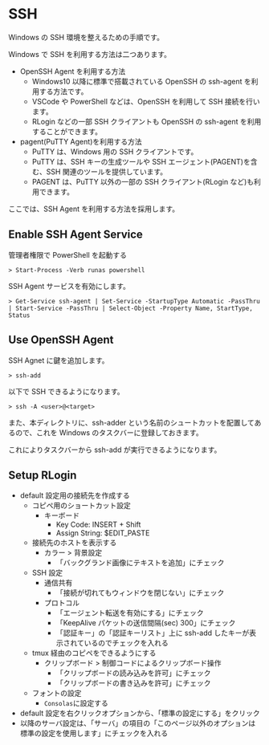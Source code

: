 # SSH

Windows の SSH 環境を整えるための手順です。

Windows で SSH を利用する方法は二つあります。

- OpenSSH Agent を利用する方法
  - Windows10 以降に標準で搭載されている OpenSSH の ssh-agent を利用する方法です。
  - VSCode や PowerShell などは、OpenSSH を利用して SSH 接続を行います。
  - RLogin などの一部 SSH クライアントも OpenSSH の ssh-agent を利用することができます。
- pagent(PuTTY Agent)を利用する方法
  - PuTTY は、Windows 用の SSH クライアントです。
  - PuTTY は、SSH キーの生成ツールや SSH エージェント(PAGENT)を含む、SSH 関連のツールを提供しています。
  - PAGENT は、PuTTY 以外の一部の SSH クライアント(RLogin など)も利用できます。

ここでは、SSH Agent を利用する方法を採用します。

## Enable SSH Agent Service

管理者権限で PowerShell を起動する

```
> Start-Process -Verb runas powershell
```

SSH Agent サービスを有効にします。

```
> Get-Service ssh-agent | Set-Service -StartupType Automatic -PassThru | Start-Service -PassThru | Select-Object -Property Name, StartType, Status
```

## Use OpenSSH Agent

SSH Agnet に鍵を追加します。

```
> ssh-add
```

以下で SSH できるようになります。

```
> ssh -A <user>@<target>
```

また、本ディレクトリに、ssh-adder という名前のシュートカットを配置してあるので、これを Windows のタスクバーに登録しておきます。

これによりタスクバーから ssh-add が実行できるようになります。

## Setup RLogin

- default 設定用の接続先を作成する
  - コピペ用のショートカット設定
    - キーボード
      - Key Code: INSERT + Shift
      - Assign String: $EDIT_PASTE
  - 接続先のホストを表示する
    - カラー > 背景設定
      - 「バックグランド画像にテキストを追加」にチェック
  - SSH 設定
    - 通信共有
      - 「接続が切れてもウィンドウを閉じない」にチェック
    - プロトコル
      - 「エージェント転送を有効にする」にチェック
      - 「KeepAlive パケットの送信間隔(sec) 300」にチェック
      - 「認証キー」の「認証キーリスト」上に ssh-add したキーが表示されているのでチェックを入れる
  - tmux 経由のコピペをできるようにする
    - クリップボード > 制御コードによるクリップボード操作
      - 「クリップボードの読み込みを許可」にチェック
      - 「クリップボードの書き込みを許可」にチェック
  - フォントの設定
    - `Consolas`に設定する
- default 設定を右クリックオプションから、「標準の設定にする」をクリック
- 以降のサーバ設定は、「サーバ」の項目の「このページ以外のオプションは標準の設定を使用します」にチェックを入れる
